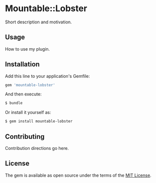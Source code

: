 # Mountable::Lobster
Short description and motivation.

## Usage
How to use my plugin.

## Installation
Add this line to your application's Gemfile:

```ruby
gem 'mountable-lobster'
```

And then execute:
```bash
$ bundle
```

Or install it yourself as:
```bash
$ gem install mountable-lobster
```

## Contributing
Contribution directions go here.

## License
The gem is available as open source under the terms of the [MIT License](https://opensource.org/licenses/MIT).
